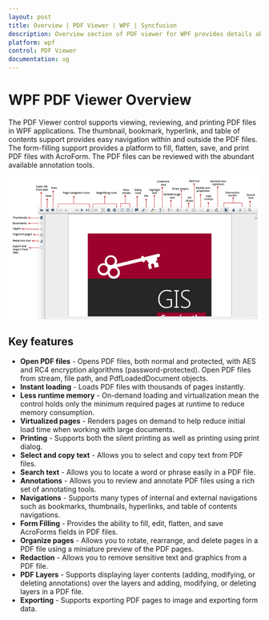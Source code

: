 ```yaml
---
layout: post
title: Overview | PDF Viewer | WPF | Syncfusion
description: Overview section of PDF viewer for WPF provides details about PDF Viewer and its key features that are supported.
platform: wpf
control: PDF Viewer
documentation: ug
---
```


# WPF PDF Viewer Overview

The PDF Viewer control supports viewing, reviewing, and printing PDF files in WPF applications. The thumbnail, bookmark, hyperlink, and table of contents support provides easy navigation within and outside the PDF files. The form-filling support provides a platform to fill, flatten, save, and print PDF files with AcroForm. The PDF files can be reviewed with the abundant available annotation tools.

![Overview of PDF Viewer control](Overview_images/pdfviewer_overview.png)

## Key features

* **Open PDF files** - Opens PDF files, both normal and protected, with AES and RC4 encryption algorithms (password-protected). Open PDF files from stream, file path, and PdfLoadedDocument objects.
* **Instant loading** - Loads PDF files with thousands of pages instantly.
* **Less runtime memory** - On-demand loading and virtualization mean the control holds only the minimum required pages at runtime to reduce memory consumption.
* **Virtualized pages** - Renders pages on demand to help reduce initial load time when working with large documents.
* **Printing** - Supports both the silent printing as well as printing using print dialog.
* **Select and copy text** - Allows you to select and copy text from PDF files.
* **Search text** - Allows you to locate a word or phrase easily in a PDF file.
* **Annotations** - Allows you to review and annotate PDF files using a rich set of annotating tools.
* **Navigations** - Supports many types of internal and external navigations such as bookmarks, thumbnails, hyperlinks, and table of contents navigations.
* **Form Filling** - Provides the ability to fill, edit, flatten, and save AcroForms fields in PDF files.
* **Organize pages** - Allows you to rotate, rearrange, and delete pages in a PDF file using a miniature preview of the PDF pages.
* **Redaction** - Allows you to remove sensitive text and graphics from a PDF file.
* **PDF Layers** - Supports displaying layer contents (adding, modifying, or deleting annotations) over the layers and adding, modifying, or deleting layers in a PDF file.
* **Exporting** - Supports exporting PDF pages to image and exporting form data.